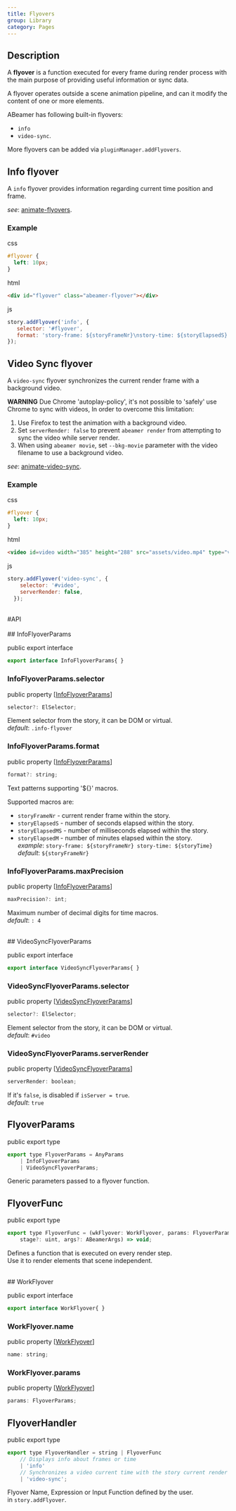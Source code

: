 ```yaml
---
title: Flyovers
group: Library
category: Pages
---
```

## Description
  
A **flyover** is a function executed for every frame during render process
with the main purpose of providing useful information or sync data.  
  
A flyover operates outside a scene animation pipeline, and can it
modify the content of one or more elements.  
  
ABeamer has following built-in flyovers:  
- `info`  
- `video-sync`.  
  
More flyovers can be added via `pluginManager.addFlyovers`.  
  
## Info flyover
  
A `info` flyover provides information regarding current time position and frame.  
  
_see_: [animate-flyovers](/gallery/latest/#animate-flyovers).  
  
### Example
css
```css
#flyover {
  left: 10px;
}
```  
html
```html
<div id="flyover" class="abeamer-flyover"></div>
```  
js
```js
story.addFlyover('info', {
   selector: '#flyover',
   format: 'story-frame: ${storyFrameNr}\nstory-time: ${storyElapsedS}',
});
```  
  
## Video Sync flyover
  
A `video-sync` flyover synchronizes the current render frame with a background video.  
  
**WARNING** Due Chrome 'autoplay-policy', it's not possible to 'safely' use Chrome to sync with videos,
In order to overcome this limitation:  
1. Use Firefox to test the animation with a background video.  
2. Set `serverRender: false` to prevent `abeamer render` from attempting to sync the video while server render.  
3. When using `abeamer movie`, set `--bkg-movie` parameter with the video filename to use a background video.  
  
_see_: [animate-video-sync](/gallery/latest/#animate-video-sync).  
  
### Example
css
```css
#flyover {
  left: 10px;
}
```  
html
```html
<video id=video width="385" height="288" src="assets/video.mp4" type="video/mp4">
```  
  
js
```js
story.addFlyover('video-sync', {
    selector: '#video',
    serverRender: false,
  });
```  
  
<div class=api-header>&nbsp;</div>
#API
<div class=class-interface-header>&nbsp;</div>
## InfoFlyoverParams

<span class="code-badge badge-public">public</span> <span class="code-badge badge-export">export</span> <span class="code-badge badge-interface">interface</span>    
```js
export interface InfoFlyoverParams{ }
```

### InfoFlyoverParams.selector

<span class="code-badge badge-public">public</span> <span class="code-badge badge-property">property</span>  [[InfoFlyoverParams](flyovers.md#infoflyoverparams)]  
```js
selector?: ElSelector;
```


Element selector from the story, it can be DOM or virtual.  
_default_: `.info-flyover`  
### InfoFlyoverParams.format

<span class="code-badge badge-public">public</span> <span class="code-badge badge-property">property</span>  [[InfoFlyoverParams](flyovers.md#infoflyoverparams)]  
```js
format?: string;
```


Text patterns supporting '${}' macros.  

Supported macros are:  

- `storyFrameNr` - current render frame within the story.  
- `storyElapsedS` - number of seconds elapsed within the story.  
- `storyElapsedMS` - number of milliseconds elapsed within the story.  
- `storyElapsedM` - number of minutes elapsed within the story.  
_example_: `story-frame: ${storyFrameNr} story-time: ${storyTime}`  
_default_: `${storyFrameNr}`  
### InfoFlyoverParams.maxPrecision

<span class="code-badge badge-public">public</span> <span class="code-badge badge-property">property</span>  [[InfoFlyoverParams](flyovers.md#infoflyoverparams)]  
```js
maxPrecision?: int;
```


Maximum number of decimal digits for time macros.  
_default_: `: 4`  
<div class=class-interface-header>&nbsp;</div>
## VideoSyncFlyoverParams

<span class="code-badge badge-public">public</span> <span class="code-badge badge-export">export</span> <span class="code-badge badge-interface">interface</span>    
```js
export interface VideoSyncFlyoverParams{ }
```

### VideoSyncFlyoverParams.selector

<span class="code-badge badge-public">public</span> <span class="code-badge badge-property">property</span>  [[VideoSyncFlyoverParams](flyovers.md#videosyncflyoverparams)]  
```js
selector?: ElSelector;
```


Element selector from the story, it can be DOM or virtual.  
_default_: `#video`  
### VideoSyncFlyoverParams.serverRender

<span class="code-badge badge-public">public</span> <span class="code-badge badge-property">property</span>  [[VideoSyncFlyoverParams](flyovers.md#videosyncflyoverparams)]  
```js
serverRender: boolean;
```


If it's `false`, is disabled if `isServer = true`.  
_default_: `true`  
## FlyoverParams

<span class="code-badge badge-public">public</span> <span class="code-badge badge-export">export</span> <span class="code-badge badge-type">type</span>    
```js
export type FlyoverParams = AnyParams
    | InfoFlyoverParams
    | VideoSyncFlyoverParams;
```


Generic parameters passed to a flyover function.

## FlyoverFunc

<span class="code-badge badge-public">public</span> <span class="code-badge badge-export">export</span> <span class="code-badge badge-type">type</span>    
```js
export type FlyoverFunc = (wkFlyover: WorkFlyover, params: FlyoverParams,
    stage?: uint, args?: ABeamerArgs) => void;
```


Defines a function that is executed on every render step.  
Use it to render elements that scene independent.

<div class=class-interface-header>&nbsp;</div>
## WorkFlyover

<span class="code-badge badge-public">public</span> <span class="code-badge badge-export">export</span> <span class="code-badge badge-interface">interface</span>    
```js
export interface WorkFlyover{ }
```

### WorkFlyover.name

<span class="code-badge badge-public">public</span> <span class="code-badge badge-property">property</span>  [[WorkFlyover](flyovers.md#workflyover)]  
```js
name: string;
```

### WorkFlyover.params

<span class="code-badge badge-public">public</span> <span class="code-badge badge-property">property</span>  [[WorkFlyover](flyovers.md#workflyover)]  
```js
params: FlyoverParams;
```

## FlyoverHandler

<span class="code-badge badge-public">public</span> <span class="code-badge badge-export">export</span> <span class="code-badge badge-type">type</span>    
```js
export type FlyoverHandler = string | FlyoverFunc
    // Displays info about frames or time
    | 'info'
    // Synchronizes a video current time with the story current render frame
    | 'video-sync';
```


Flyover Name, Expression or Input Function defined by the user.  
in `story.addFlyover`.
